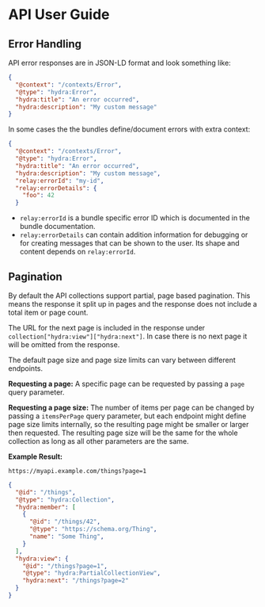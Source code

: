 # API User Guide

## Error Handling

API error responses are in JSON-LD format and look something like:

```json
{
  "@context": "/contexts/Error",
  "@type": "hydra:Error",
  "hydra:title": "An error occurred",
  "hydra:description": "My custom message"
}
```

In some cases the the bundles define/document errors with extra context:

```json
{
  "@context": "/contexts/Error",
  "@type": "hydra:Error",
  "hydra:title": "An error occurred",
  "hydra:description": "My custom message",
  "relay:errorId": "my-id",
  "relay:errorDetails": {
    "foo": 42
  }
```

* `relay:errorId` is a bundle specific error ID which is documented in the bundle documentation.
* `relay:errorDetails` can contain addition information for debugging or for creating messages that can be shown to the user. Its shape and content depends on `relay:errorId`.

## Pagination

By default the API collections support partial, page based pagination. This means the response it split up in pages and the response does not include a total item or page count.

The URL for the next page is included in the response under `collection["hydra:view"]["hydra:next"]`. In case there is no next page it will be omitted from the response.

The default page size and page size limits can vary between different endpoints.

**Requesting a page:** A specific page can be requested by passing a `page` query parameter.

**Requesting a page size:** The number of items per page can be changed by passing a `itemsPerPage` query parameter, but each endpoint might define page size limits internally, so the resulting page might be smaller or larger then requested. The resulting page size will be the same for the whole collection as long as all other parameters are the same.

**Example Result:**

```
https://myapi.example.com/things?page=1
```

```json
{
  "@id": "/things",
  "@type": "hydra:Collection",
  "hydra:member": [
    {
      "@id": "/things/42",
      "@type": "https://schema.org/Thing",
      "name": "Some Thing",
    }
  ],
  "hydra:view": {
    "@id": "/things?page=1",
    "@type": "hydra:PartialCollectionView",
    "hydra:next": "/things?page=2"
  }
}
```
